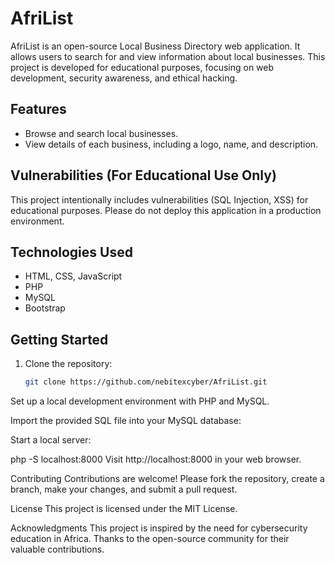 # AfriList
AfriList is an open-source Local Business Directory web application. It allows users to search for and view information about local businesses. This project is developed for educational purposes, focusing on web development, security awareness, and ethical hacking.

## Features

- Browse and search local businesses.
- View details of each business, including a logo, name, and description.

## Vulnerabilities (For Educational Use Only)

This project intentionally includes vulnerabilities (SQL Injection, XSS) for educational purposes. Please do not deploy this application in a production environment.

## Technologies Used

- HTML, CSS, JavaScript
- PHP
- MySQL
- Bootstrap

## Getting Started

1. Clone the repository:

   ```bash
   git clone https://github.com/nebitexcyber/AfriList.git
Set up a local development environment with PHP and MySQL.

Import the provided SQL file into your MySQL database:


Start a local server:

php -S localhost:8000
Visit http://localhost:8000 in your web browser.

Contributing
Contributions are welcome! Please fork the repository, create a branch, make your changes, and submit a pull request.

License
This project is licensed under the MIT License.

Acknowledgments
This project is inspired by the need for cybersecurity education in Africa.
Thanks to the open-source community for their valuable contributions.






